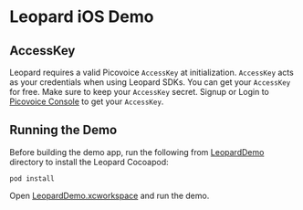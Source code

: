 # Leopard iOS Demo

## AccessKey

Leopard requires a valid Picovoice `AccessKey` at initialization. `AccessKey` acts as your credentials when using Leopard SDKs.
You can get your `AccessKey` for free. Make sure to keep your `AccessKey` secret. 
Signup or Login to [Picovoice Console](https://console.picovoice.ai/) to get your `AccessKey`.

## Running the Demo

Before building the demo app, run the following from [LeopardDemo](/demo/ios/LeopardDemo) directory to install the Leopard Cocoapod:

```console
pod install
```
Open [LeopardDemo.xcworkspace](/demo/ios/LeopardDemo/LeopardDemo.xcworkspace`) and run the demo.
